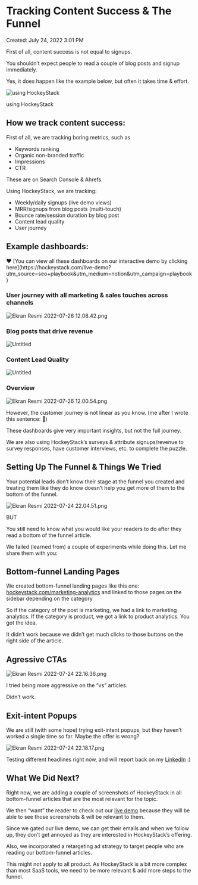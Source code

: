 # Tracking Content Success & The Funnel

Created: July 24, 2022 3:01 PM

First of all, content success is not equal to signups. 

You shouldn’t expect people to read a couple of blog posts and signup immediately. 

Yes, it does happen like the example below, but often it takes time & effort.

![using HockeyStack](Tracking%20Content%20Success%20&%20The%20Funnel%2071cd386b81564c149989c35bc39b085d/Untitled.png)

using HockeyStack

## How we track content success:

First of all, we are tracking boring metrics, such as

- Keywords ranking
- Organic non-branded traffic
- Impressions
- CTR

These are on Search Console & Ahrefs.

Using HockeyStack, we are tracking:

- Weekly/daily signups (live demo views)
- MRR/signups from blog posts (multi-touch)
- Bounce rate/session duration by blog post
- Content lead quality
- User journey

## Example dashboards:

<aside>
❤️ [You can view all these dashboards on our interactive demo by clicking here](https://hockeystack.com/live-demo?utm_source=seo+playbook&utm_medium=notion&utm_campaign=playbook)

</aside>

### User journey with all marketing & sales touches across channels

![Ekran Resmi 2022-07-26 12.08.42.png](Tracking%20Content%20Success%20&%20The%20Funnel%2071cd386b81564c149989c35bc39b085d/Ekran_Resmi_2022-07-26_12.08.42.png)

### Blog posts that drive revenue

![Untitled](Tracking%20Content%20Success%20&%20The%20Funnel%2071cd386b81564c149989c35bc39b085d/Untitled%201.png)

### Content Lead Quality

![Untitled](Tracking%20Content%20Success%20&%20The%20Funnel%2071cd386b81564c149989c35bc39b085d/Untitled%202.png)

### Overview

![Ekran Resmi 2022-07-26 12.00.54.png](Tracking%20Content%20Success%20&%20The%20Funnel%2071cd386b81564c149989c35bc39b085d/Ekran_Resmi_2022-07-26_12.00.54.png)

However, the customer journey is not linear as you know. (me after I wrote this sentence: 🤢)

These dashboards give very important insights, but not the full journey. 

We are also using HockeyStack’s surveys & attribute signups/revenue to survey responses, have customer interviews, etc. to complete the puzzle. 

## Setting Up The Funnel & Things We Tried

Your potential leads don’t know their stage at the funnel you created and treating them like they do know doesn’t help you get more of them to the bottom of the funnel. 

![Ekran Resmi 2022-07-24 22.04.51.png](Tracking%20Content%20Success%20&%20The%20Funnel%2071cd386b81564c149989c35bc39b085d/Ekran_Resmi_2022-07-24_22.04.51.png)

BUT

You still need to know what you would like your readers to do after they read a bottom of the funnel article. 

We failed (learned from) a couple of experiments while doing this. Let me share them with you:

## Bottom-funnel Landing Pages

We created bottom-funnel landing pages like this one: [hockeystack.com/marketing-analytics](https://hockeystack.com/marketing-analytics) and linked to those pages on the sidebar depending on the category

So if the category of the post is marketing, we had a link to marketing analytics. If the category is product, we got a link to product analytics. You got the idea. 

It didn’t work because we didn’t get much clicks to those buttons on the right side of the article. 

## Agressive CTAs

![Ekran Resmi 2022-07-24 22.16.36.png](Tracking%20Content%20Success%20&%20The%20Funnel%2071cd386b81564c149989c35bc39b085d/Ekran_Resmi_2022-07-24_22.16.36.png)

I tried being more aggressive on the “vs” articles. 

Didn’t work. 

## Exit-intent Popups

We are still (with some hope) trying exit-intent popups, but they haven’t worked a single time so far. Maybe the offer is wrong?

![Ekran Resmi 2022-07-24 22.18.17.png](Tracking%20Content%20Success%20&%20The%20Funnel%2071cd386b81564c149989c35bc39b085d/Ekran_Resmi_2022-07-24_22.18.17.png)

Testing different headlines right now, and will report back on my [LinkedIn](https://www.linkedin.com/in/emircatli/) :) 

## What We Did Next?

Right now, we are adding a couple of screenshots of HockeyStack in all bottom-funnel articles that are the most relevant for the topic. 

We then “want” the reader to check out our [live demo](http://hockeystack.com/live-demo) because they will be able to see those screenshots & will be relevant to them.

Since we gated our live demo, we can get their emails and when we follow up, they don’t get annoyed as they are interested in HockeyStack’s offering. 

Also, we incorporated a retargeting ad strategy to target people who are reading our bottom-funnel articles. 

This might not apply to all product. As HockeyStack is a bit more complex than most SaaS tools, we need to be more relevant & add more steps to the funnel.